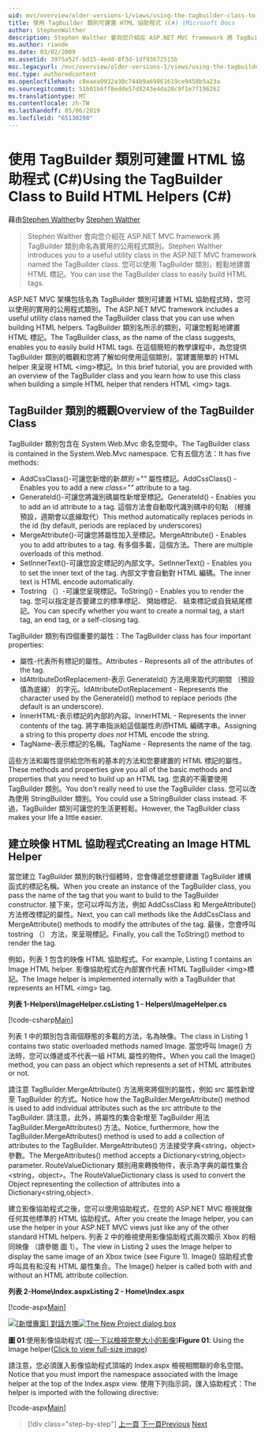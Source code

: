 ```yaml
---
uid: mvc/overview/older-versions-1/views/using-the-tagbuilder-class-to-build-html-helpers-cs
title: 使用 TagBuilder 類別可建置 HTML 協助程式 (C#) |Microsoft Docs
author: StephenWalther
description: Stephen Walther 會向您介紹在 ASP.NET MVC framework 將 TagBuilder 類別命名為實用的公用程式類別。 您可以輕鬆地使用 TagBuilder 類別可...
ms.author: riande
ms.date: 03/02/2009
ms.assetid: 3975a52f-bd15-4edd-8f3d-1df93672515b
msc.legacyurl: /mvc/overview/older-versions-1/views/using-the-tagbuilder-class-to-build-html-helpers-cs
msc.type: authoredcontent
ms.openlocfilehash: c8eaea9932a30c744b9a69861619ce9458b5a23a
ms.sourcegitcommit: 51b01b6ff8edde57d8243e4da28c9f1e7f1962b2
ms.translationtype: MT
ms.contentlocale: zh-TW
ms.lasthandoff: 05/06/2019
ms.locfileid: "65130298"
---
```

# <a name="using-the-tagbuilder-class-to-build-html-helpers-c"></a><span data-ttu-id="367b2-104">使用 TagBuilder 類別可建置 HTML 協助程式 (C#)</span><span class="sxs-lookup"><span data-stu-id="367b2-104">Using the TagBuilder Class to Build HTML Helpers (C#)</span></span>

<span data-ttu-id="367b2-105">藉由[Stephen Walther](https://github.com/StephenWalther)</span><span class="sxs-lookup"><span data-stu-id="367b2-105">by [Stephen Walther](https://github.com/StephenWalther)</span></span>

> <span data-ttu-id="367b2-106">Stephen Walther 會向您介紹在 ASP.NET MVC framework 將 TagBuilder 類別命名為實用的公用程式類別。</span><span class="sxs-lookup"><span data-stu-id="367b2-106">Stephen Walther introduces you to a useful utility class in the ASP.NET MVC framework named the TagBuilder class.</span></span> <span data-ttu-id="367b2-107">您可以使用 TagBuilder 類別，輕鬆地建置 HTML 標記。</span><span class="sxs-lookup"><span data-stu-id="367b2-107">You can use the TagBuilder class to easily build HTML tags.</span></span>

<span data-ttu-id="367b2-108">ASP.NET MVC 架構包括名為 TagBuilder 類別可建置 HTML 協助程式時，您可以使用的實用的公用程式類別。</span><span class="sxs-lookup"><span data-stu-id="367b2-108">The ASP.NET MVC framework includes a useful utility class named the TagBuilder class that you can use when building HTML helpers.</span></span> <span data-ttu-id="367b2-109">TagBuilder 類別名所示的類別，可讓您輕鬆地建置 HTML 標記。</span><span class="sxs-lookup"><span data-stu-id="367b2-109">The TagBuilder class, as the name of the class suggests, enables you to easily build HTML tags.</span></span> <span data-ttu-id="367b2-110">在這個簡短的教學課程中，為您提供 TagBuilder 類別的概觀和您將了解如何使用這個類別，當建置簡單的 HTML helper 來呈現 HTML &lt;img&gt;標記。</span><span class="sxs-lookup"><span data-stu-id="367b2-110">In this brief tutorial, you are provided with an overview of the TagBuilder class and you learn how to use this class when building a simple HTML helper that renders HTML &lt;img&gt; tags.</span></span>

## <a name="overview-of-the-tagbuilder-class"></a><span data-ttu-id="367b2-111">TagBuilder 類別的概觀</span><span class="sxs-lookup"><span data-stu-id="367b2-111">Overview of the TagBuilder Class</span></span>

<span data-ttu-id="367b2-112">TagBuilder 類別包含在 System.Web.Mvc 命名空間中。</span><span class="sxs-lookup"><span data-stu-id="367b2-112">The TagBuilder class is contained in the System.Web.Mvc namespace.</span></span> <span data-ttu-id="367b2-113">它有五個方法：</span><span class="sxs-lookup"><span data-stu-id="367b2-113">It has five methods:</span></span>

- <span data-ttu-id="367b2-114">AddCssClass()-可讓您新增的新*類別 =""* 屬性標記。</span><span class="sxs-lookup"><span data-stu-id="367b2-114">AddCssClass() - Enables you to add a new *class=""* attribute to a tag.</span></span>
- <span data-ttu-id="367b2-115">GenerateId()-可讓您將識別碼屬性新增至標記。</span><span class="sxs-lookup"><span data-stu-id="367b2-115">GenerateId() - Enables you to add an id attribute to a tag.</span></span> <span data-ttu-id="367b2-116">這個方法會自動取代識別碼中的句點 （根據預設，週期會以底線取代）</span><span class="sxs-lookup"><span data-stu-id="367b2-116">This method automatically replaces periods in the id (by default, periods are replaced by underscores)</span></span>
- <span data-ttu-id="367b2-117">MergeAttribute()-可讓您將屬性加入至標記。</span><span class="sxs-lookup"><span data-stu-id="367b2-117">MergeAttribute() - Enables you to add attributes to a tag.</span></span> <span data-ttu-id="367b2-118">有多個多載，這個方法。</span><span class="sxs-lookup"><span data-stu-id="367b2-118">There are multiple overloads of this method.</span></span>
- <span data-ttu-id="367b2-119">SetInnerText()-可讓您設定標記的內部文字。</span><span class="sxs-lookup"><span data-stu-id="367b2-119">SetInnerText() - Enables you to set the inner text of the tag.</span></span> <span data-ttu-id="367b2-120">內部文字會自動對 HTML 編碼。</span><span class="sxs-lookup"><span data-stu-id="367b2-120">The inner text is HTML encode automatically.</span></span>
- <span data-ttu-id="367b2-121">Tostring （）-可讓您呈現標記。</span><span class="sxs-lookup"><span data-stu-id="367b2-121">ToString() - Enables you to render the tag.</span></span> <span data-ttu-id="367b2-122">您可以指定是否要建立的標準標記、 開始標記、 結束標記或自我結尾標記。</span><span class="sxs-lookup"><span data-stu-id="367b2-122">You can specify whether you want to create a normal tag, a start tag, an end tag, or a self-closing tag.</span></span>

<span data-ttu-id="367b2-123">TagBuilder 類別有四個重要的屬性：</span><span class="sxs-lookup"><span data-stu-id="367b2-123">The TagBuilder class has four important properties:</span></span>

- <span data-ttu-id="367b2-124">屬性-代表所有標記的屬性。</span><span class="sxs-lookup"><span data-stu-id="367b2-124">Attributes - Represents all of the attributes of the tag.</span></span>
- <span data-ttu-id="367b2-125">IdAttributeDotReplacement-表示 GenerateId() 方法用來取代的期間 （預設值為底線） 的字元。</span><span class="sxs-lookup"><span data-stu-id="367b2-125">IdAttributeDotReplacement - Represents the character used by the GenerateId() method to replace periods (the default is an underscore).</span></span>
- <span data-ttu-id="367b2-126">InnerHTML-表示標記的內部的內容。</span><span class="sxs-lookup"><span data-stu-id="367b2-126">InnerHTML - Represents the inner contents of the tag.</span></span> <span data-ttu-id="367b2-127">將字串指派給這個屬性*則否*HTML 編碼字串。</span><span class="sxs-lookup"><span data-stu-id="367b2-127">Assigning a string to this property *does not* HTML encode the string.</span></span>
- <span data-ttu-id="367b2-128">TagName-表示標記的名稱。</span><span class="sxs-lookup"><span data-stu-id="367b2-128">TagName - Represents the name of the tag.</span></span>

<span data-ttu-id="367b2-129">這些方法和屬性提供給您所有的基本的方法和您要建置的 HTML 標記的屬性。</span><span class="sxs-lookup"><span data-stu-id="367b2-129">These methods and properties give you all of the basic methods and properties that you need to build up an HTML tag.</span></span> <span data-ttu-id="367b2-130">您真的不需要使用 TagBuilder 類別。</span><span class="sxs-lookup"><span data-stu-id="367b2-130">You don't really need to use the TagBuilder class.</span></span> <span data-ttu-id="367b2-131">您可以改為使用 StringBuilder 類別。</span><span class="sxs-lookup"><span data-stu-id="367b2-131">You could use a StringBuilder class instead.</span></span> <span data-ttu-id="367b2-132">不過，TagBuilder 類別可讓您的生活更輕鬆。</span><span class="sxs-lookup"><span data-stu-id="367b2-132">However, the TagBuilder class makes your life a little easier.</span></span>

## <a name="creating-an-image-html-helper"></a><span data-ttu-id="367b2-133">建立映像 HTML 協助程式</span><span class="sxs-lookup"><span data-stu-id="367b2-133">Creating an Image HTML Helper</span></span>

<span data-ttu-id="367b2-134">當您建立 TagBuilder 類別的執行個體時，您會傳遞您想要建置 TagBuilder 建構函式的標記名稱。</span><span class="sxs-lookup"><span data-stu-id="367b2-134">When you create an instance of the TagBuilder class, you pass the name of the tag that you want to build to the TagBuilder constructor.</span></span> <span data-ttu-id="367b2-135">接下來，您可以呼叫方法，例如 AddCssClass 和 MergeAttribute() 方法修改標記的屬性。</span><span class="sxs-lookup"><span data-stu-id="367b2-135">Next, you can call methods like the AddCssClass and MergeAttribute() methods to modify the attributes of the tag.</span></span> <span data-ttu-id="367b2-136">最後，您會呼叫 tostring （） 方法，來呈現標記。</span><span class="sxs-lookup"><span data-stu-id="367b2-136">Finally, you call the ToString() method to render the tag.</span></span>

<span data-ttu-id="367b2-137">例如，列表 1 包含的映像 HTML 協助程式。</span><span class="sxs-lookup"><span data-stu-id="367b2-137">For example, Listing 1 contains an Image HTML helper.</span></span> <span data-ttu-id="367b2-138">影像協助程式在內部實作代表 HTML TagBuilder &lt;img&gt;標記。</span><span class="sxs-lookup"><span data-stu-id="367b2-138">The Image helper is implemented internally with a TagBuilder that represents an HTML &lt;img&gt; tag.</span></span>

<span data-ttu-id="367b2-139">**列表 1-Helpers\ImageHelper.cs**</span><span class="sxs-lookup"><span data-stu-id="367b2-139">**Listing 1 - Helpers\ImageHelper.cs**</span></span>

[!code-csharp[Main](using-the-tagbuilder-class-to-build-html-helpers-cs/samples/sample1.cs)]

<span data-ttu-id="367b2-140">列表 1 中的類別包含兩個靜態的多載的方法，名為映像。</span><span class="sxs-lookup"><span data-stu-id="367b2-140">The class in Listing 1 contains two static overloaded methods named Image.</span></span> <span data-ttu-id="367b2-141">當您呼叫 Image() 方法時，您可以傳遞或不代表一組 HTML 屬性的物件。</span><span class="sxs-lookup"><span data-stu-id="367b2-141">When you call the Image() method, you can pass an object which represents a set of HTML attributes or not.</span></span>

<span data-ttu-id="367b2-142">請注意 TagBuilder.MergeAttribute() 方法用來將個別的屬性，例如 src 屬性新增至 TagBuilder 的方式。</span><span class="sxs-lookup"><span data-stu-id="367b2-142">Notice how the TagBuilder.MergeAttribute() method is used to add individual attributes such as the src attribute to the TagBuilder.</span></span> <span data-ttu-id="367b2-143">請注意，此外，將屬性的集合新增至 TagBuilder 用法 TagBuilder.MergeAttributes() 方法。</span><span class="sxs-lookup"><span data-stu-id="367b2-143">Notice, furthermore, how the TagBuilder.MergeAttributes() method is used to add a collection of attributes to the TagBuilder.</span></span> <span data-ttu-id="367b2-144">MergeAttributes() 方法接受字典&lt;string，object&gt;參數。</span><span class="sxs-lookup"><span data-stu-id="367b2-144">The MergeAttributes() method accepts a Dictionary&lt;string,object&gt; parameter.</span></span> <span data-ttu-id="367b2-145">RouteValueDictionary 類別用來轉換物件，表示為字典的屬性集合&lt;string，object&gt;。</span><span class="sxs-lookup"><span data-stu-id="367b2-145">The RouteValueDictionary class is used to convert the Object representing the collection of attributes into a Dictionary&lt;string,object&gt;.</span></span>

<span data-ttu-id="367b2-146">建立影像協助程式之後，您可以使用協助程式，在您的 ASP.NET MVC 檢視就像任何其他標準的 HTML 協助程式。</span><span class="sxs-lookup"><span data-stu-id="367b2-146">After you create the Image helper, you can use the helper in your ASP.NET MVC views just like any of the other standard HTML helpers.</span></span> <span data-ttu-id="367b2-147">列表 2 中的檢視使用影像協助程式兩次顯示 Xbox 的相同映像 （請參閱 圖 1）。</span><span class="sxs-lookup"><span data-stu-id="367b2-147">The view in Listing 2 uses the Image helper to display the same image of an Xbox twice (see Figure 1).</span></span> <span data-ttu-id="367b2-148">Image() 協助程式會呼叫具有和沒有 HTML 屬性集合。</span><span class="sxs-lookup"><span data-stu-id="367b2-148">The Image() helper is called both with and without an HTML attribute collection.</span></span>

<span data-ttu-id="367b2-149">**列表 2-Home\Index.aspx**</span><span class="sxs-lookup"><span data-stu-id="367b2-149">**Listing 2 - Home\Index.aspx**</span></span>

[!code-aspx[Main](using-the-tagbuilder-class-to-build-html-helpers-cs/samples/sample2.aspx)]

<span data-ttu-id="367b2-150">[![[新增專案] 對話方塊](using-the-tagbuilder-class-to-build-html-helpers-cs/_static/image1.jpg)](using-the-tagbuilder-class-to-build-html-helpers-cs/_static/image1.png)</span><span class="sxs-lookup"><span data-stu-id="367b2-150">[![The New Project dialog box](using-the-tagbuilder-class-to-build-html-helpers-cs/_static/image1.jpg)](using-the-tagbuilder-class-to-build-html-helpers-cs/_static/image1.png)</span></span>

<span data-ttu-id="367b2-151">**圖 01**:使用影像協助程式 ([按一下以檢視完整大小的影像](using-the-tagbuilder-class-to-build-html-helpers-cs/_static/image2.png))</span><span class="sxs-lookup"><span data-stu-id="367b2-151">**Figure 01**: Using the Image helper([Click to view full-size image](using-the-tagbuilder-class-to-build-html-helpers-cs/_static/image2.png))</span></span>

<span data-ttu-id="367b2-152">請注意，您必須匯入影像協助程式頂端的 Index.aspx 檢視相關聯的命名空間。</span><span class="sxs-lookup"><span data-stu-id="367b2-152">Notice that you must import the namespace associated with the Image helper at the top of the Index.aspx view.</span></span> <span data-ttu-id="367b2-153">使用下列指示詞，匯入協助程式：</span><span class="sxs-lookup"><span data-stu-id="367b2-153">The helper is imported with the following directive:</span></span>

[!code-aspx[Main](using-the-tagbuilder-class-to-build-html-helpers-cs/samples/sample3.aspx)]

> [!div class="step-by-step"]
> <span data-ttu-id="367b2-154">[上一頁](creating-custom-html-helpers-cs.md)
> [下一頁](creating-page-layouts-with-view-master-pages-cs.md)</span><span class="sxs-lookup"><span data-stu-id="367b2-154">[Previous](creating-custom-html-helpers-cs.md)
[Next](creating-page-layouts-with-view-master-pages-cs.md)</span></span>
